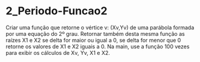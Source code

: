 # 2_Periodo-Funcao2
Criar uma função que retorne o vértice v: (Xv,Yv) de uma parábola formada por uma equação do 2º grau. Retornar também desta mesma função as raízes X1 e X2 se delta for maior ou igual a 0, se delta for menor que 0 retorne os valores de X1 e X2 iguais a 0. Na main, use a função 100 vezes para exibir os cálculos de Xv, Yv, X1 e X2.
